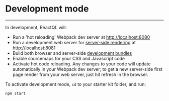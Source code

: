 # Development mode

---
In development, ReactQL will:

- Run a 'hot reloading' Webpack dev server at [http://localhost:8080](http://localhost:8080)
- Run a development web server for [server-side rendering](/ssr/README.md) at [http://localhost:8081](http://localhost:8081)
- Build both browser and server-side [development bundles](/bundling/development.md)
- Enable sourcemaps for your CSS and Javascript code
- Activate hot code reloading. Any changes to your code will update automatically in your Webpack dev server; to get a new server-side first page render from your web server, just hit refresh in the browser.

To activate development mode, `cd` to your starter kit folder, and run:

```bash
npm start
```
